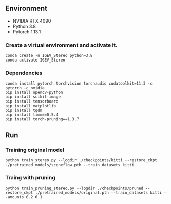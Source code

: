 ## Environment
* NVIDIA RTX 4090
* Python 3.8
* Pytorch 1.13.1

### Create a virtual environment and activate it.

```
conda create -n IGEV_Stereo python=3.8
conda activate IGEV_Stereo
```
### Dependencies

```
conda install pytorch torchvision torchaudio cudatoolkit=11.3 -c pytorch -c nvidia
pip install opencv-python
pip install scikit-image
pip install tensorboard
pip install matplotlib 
pip install tqdm
pip install timm==0.5.4
pip install torch-pruning==1.3.7
```

## Run
### Training original model
```
python train_stereo.py --logdir ./checkpoints/kitti --restore_ckpt ./pretrained_models/sceneflow.pth --train_datasets kitti
```
### Traing with pruning
```
python train_pruning_stereo.py --logdir ./checkpoints/pruned --restore_ckpt ./pretrained_models/original.pth --train_datasets kitti --amounts 0.2 0.1
```

